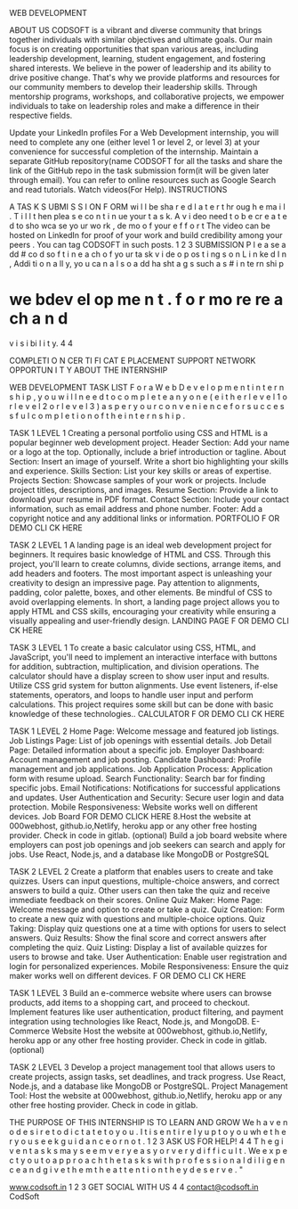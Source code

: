 WEB DEVELOPMENT

ABOUT US
CODSOFT is a vibrant and diverse community that brings
together individuals with similar objectives and ultimate goals.
Our main focus is on creating opportunities that span various
areas, including leadership development, learning, student
engagement, and fostering shared interests.
We believe in the power of leadership and its ability to drive
positive change. That's why we provide platforms and resources
for our community members to develop their leadership skills.
Through mentorship programs, workshops, and collaborative
projects, we empower individuals to take on leadership roles and
make a difference in their respective fields.

Update your LinkedIn profiles
For a Web Development internship, you will need to complete any one
(either level 1 or level 2, or level 3) at your convenience for successful
completion of the internship.
Maintain a separate GitHub repository(name CODSOFT for all the tasks and
share the link of the GitHub repo in the task submission form(it will be given
later through email).
You can refer to online resources such as Google Search and read tutorials.
Watch videos(For Help).
INSTRUCTIONS

A TAS K S UBMI S S I ON F ORM wi l l be sha r e d
l a t e r t hr oug h e ma i l . T i l l t hen plea s e co n t i n ue
your t a s k.
A v i deo need t o b e cr e a t e d to sho wca se yo ur wo rk ,
de mo o f your e f f o r t
The video can be hosted on LinkedIn for proof of
your work and build credibility among your peers .
You can tag CODSOFT in such posts.
1
2
3
SUBMISSION
P l e a se a dd # co d so f t i n e a ch o f yo ur ta sk
v i de o p os t i ng s o n L i n ke d I n , Addi ti o n a ll y, yo u
ca n a l s o a dd ha sht a g s such a s # i n te rn shi p
# we bdev el op me n t . f o r mo re re a ch a n d
v i s i bi l i t y.
4
4

COMPLETI O N
CER TI FI CAT E
PLACEMENT
SUPPORT
NETWORK
OPPORTUN I T Y
ABOUT THE INTERNSHIP

WEB DEVELOPMENT
TASK LIST
F o r a W e b D e v e l o p m e n t i n t e r n s h i p , y o u w i l l n e e d t o c o m p l e t e a n y o n e ( e i t h e r l e v e l 1 o r l e v e l 2 o r
l e v e l 3 ) a s p e r y o u r c o n v e n i e n c e f o r s u c c e s s f u l c o m p l e t i o n o f t h e i n t e r n s h i p .

TASK 
1
LEVEL 1
Creating a personal portfolio using CSS and HTML is a popular beginner web development
project.
Header Section: Add your name or a logo at the top.
Optionally, include a brief introduction or tagline.
About Section: Insert an image of yourself.
Write a short bio highlighting your skills and experience.
Skills Section: List your key skills or areas of expertise.
Projects Section: Showcase samples of your work or projects.
Include project titles, descriptions, and images.
Resume Section: Provide a link to download your resume in PDF format.
Contact Section: Include your contact information, such as email address and phone
number.
Footer: Add a copyright notice and any additional links or information.
PORTFOLIO
F OR DEMO CLI CK HERE

TASK 
2
LEVEL 1
A landing page is an ideal web development project for beginners. It requires basic
knowledge of HTML and CSS. Through this project, you'll learn to create columns, divide
sections, arrange items, and add headers and footers. The most important aspect is
unleashing your creativity to design an impressive page. Pay attention to alignments,
padding, color palette, boxes, and other elements. Be mindful of CSS to avoid overlapping
elements. In short, a landing page project allows you to apply HTML and CSS skills,
encouraging your creativity while ensuring a visually appealing and user-friendly design.
LANDING PAGE
F OR DEMO CLI CK HERE

TASK 
3
LEVEL 1
To create a basic calculator using CSS, HTML, and JavaScript, you'll need to implement an
interactive interface with buttons for addition, subtraction, multiplication, and division
operations. The calculator should have a display screen to show user input and results. Utilize
CSS grid system for button alignments. Use event listeners, if-else statements, operators, and
loops to handle user input and perform calculations. This project requires some skill but can be
done with basic knowledge of these technologies..
CALCULATOR
F OR DEMO CLI CK HERE

TASK 1
LEVEL 2
Home Page: Welcome message and featured job listings.
Job Listings Page: List of job openings with essential details.
Job Detail Page: Detailed information about a specific job.
Employer Dashboard: Account management and job posting.
Candidate Dashboard: Profile management and job applications.
Job Application Process: Application form with resume upload.
Search Functionality: Search bar for finding specific jobs.
Email Notifications: Notifications for successful applications and updates.
User Authentication and Security: Secure user login and data protection.
Mobile Responsiveness: Website works well on different devices.
Job Board 
FOR DEMO CLICK HERE
8.Host the website at 000webhost, github.io,Netlify, heroku app or any other free hosting
provider. Check in code in gitlab. (optional)
Build a job board website where employers can post job openings and job seekers can
search and apply for jobs. Use React, Node.js, and a database like MongoDB or PostgreSQL

TASK 2
LEVEL 2
Create a platform that enables users to create and take quizzes. Users can input questions,
multiple-choice answers, and correct answers to build a quiz. Other users can then take the quiz
and receive immediate feedback on their scores.
Online Quiz Maker:
Home Page: Welcome message and option to create or take a quiz.
Quiz Creation: Form to create a new quiz with questions and multiple-choice options.
Quiz Taking: Display quiz questions one at a time with options for users to select answers.
Quiz Results: Show the final score and correct answers after completing the quiz.
Quiz Listing: Display a list of available quizzes for users to browse and take.
User Authentication: Enable user registration and login for personalized experiences.
Mobile Responsiveness: Ensure the quiz maker works well on different devices.
F OR DEMO CLI CK HERE

TASK 1
LEVEL 3
Build an e-commerce website where users can browse products, add items to
a shopping cart, and proceed to checkout. Implement features like user
authentication, product filtering, and payment integration using technologies
like React, Node.js, and MongoDB.
E-Commerce Website
Host the website at 000webhost, github.io,Netlify, heroku app or any other free hosting
provider. Check in code in gitlab. (optional)

TASK 2
LEVEL 3
Develop a project management tool that allows users to create projects, assign tasks, set
deadlines, and track progress. Use React, Node.js, and a database like MongoDB or
PostgreSQL.
Project Management Tool:
Host the website at 000webhost, github.io,Netlify, heroku app or any other free hosting
provider. Check in code in gitlab.

THE PURPOSE OF THIS INTERNSHIP IS TO
LEARN AND GROW
We h a v e n o d e s i r e t o d i c t a t e t o y o u . I t i s e n t i r e l y
u p t o y o u wh e t h e r y o u s e e k g u i d a n c e o r n o t .
1
2
3
ASK US FOR HELP!
4
4
T h e g i v e n t a s k s ma y s e e m v e r y e a s y o r v e r y d i f f i c u l t .
We e x p e c t y o u t o a p p r o a c h t h e t a s k s wi t h
p r o f e s s i o n a l d i l i g e n c e a n d g i v e t h e m t h e a t t e n t i o n
t h e y d e s e r v e . "

www.codsoft.in
1
2
3
GET SOCIAL WITH
US
4
4
contact@codsoft.in
CodSoft